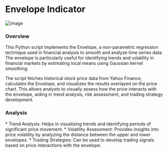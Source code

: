 # Envelope Indicator

![image](https://github.com/user-attachments/assets/84b3fefa-acf2-4c34-8ce5-e7ed6836f7c6)

<h3 align="left">Overview</h3>
This Python script implements the Envelope, a non-parametric regression technique used in financial analysis to smooth and analyze time series data. The envelope is particularly useful for identifying trends and volatility in financial markets by estimating local means using Gaussian kernel smoothing.

The script fetches historical stock price data from Yahoo Finance, calculates the Envelope, and visualizes the results overlayed on the price chart. This allows analysts to visually assess how the price interacts with the envelope, aiding in trend analysis, risk assessment, and trading strategy development.

<h3 align="left">Analysis</h3>
* Trend Analysis: Helps in visualizing trends and identifying periods of significant price movement.
* Volatility Assessment: Provides insights into price volatility by analyzing the distance between the upper and lower envelopes.
* Trading Strategies: Can be used to develop trading signals based on price interactions with the envelope.
